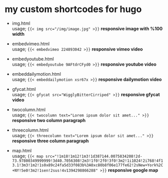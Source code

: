 # my custom shortcodes for hugo
* img.html  
usage;
`{{< img src="/img/image.jpg" >}}`
**responsive image with %100 width**

* embedvimeo.html  
usage;
`{{< embedvimeo 224893042 >}}`
**responsive vimeo video**

* embedyoutube.html  
usage;
`{{< embedyoutube 9AFtdrCFyd0 >}}`
**responsive youtube video**

* embeddailymotion.html  
usage;
`{{< embeddailymotion xsr67x >}}`
**responsive dailymotion video**

* gfycat.html  
usage;
`{{< gfycat src="WigglyBitterCirriped" >}}`
**responsive gfycat video**

* twocolumn.html  
usage;
`{{< twocolumn text="Lorem ipsum dolor sit amet..." >}}`
**responsive two column paragraph**

* threecolumn.html  
usage;
`{{< threecolumn text="Lorem ipsum dolor sit amet..." >}}`
**responsive three column paragraph**

* map.html  
usage;
`{{< map src="!1m18!1m12!1m3!1d387144.0075834208!2d-73.97800349999999!3d40.7056308!2m3!1f0!2f0!3f0!3m2!1i1024!2i768!4f13.1!3m3!1m2!1s0x89c24fa5d33f083b%3A0xc80b8f06e177fe62!2sNew+York%2C+NY!5e0!3m2!1sen!2sus!4v1394298866288" >}}`
**responsive google map**


